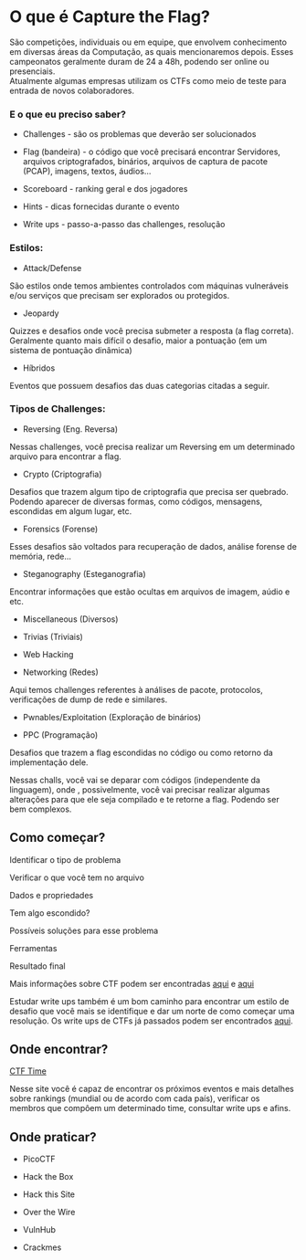 # O que é Capture the Flag? 

São competições, individuais ou em equipe, que envolvem conhecimento em diversas áreas da Computação, as quais mencionaremos depois. 
Esses campeonatos geralmente duram de 24 a 48h, podendo ser online ou presenciais.  
Atualmente algumas empresas utilizam os CTFs como meio de teste para entrada de novos colaboradores. 




### E o que eu preciso saber?

- Challenges - são os problemas que deverão ser solucionados

-  Flag (bandeira) - o código que você precisará encontrar
Servidores, arquivos criptografados, binários, arquivos de captura de pacote (PCAP), imagens, textos, áudios…  

- Scoreboard - ranking geral e dos jogadores 

- Hints - dicas fornecidas durante o evento

- Write ups - passo-a-passo das challenges, resolução 




### Estilos: 

- Attack/Defense

São estilos onde temos ambientes controlados com máquinas vulneráveis e/ou serviços que precisam ser explorados ou protegidos.

- Jeopardy 

Quizzes e desafios onde você precisa submeter a resposta (a flag correta). Geralmente quanto mais difícil o desafio, maior a pontuação (em um sistema de pontuação dinâmica) 

- Híbridos 

Eventos que possuem desafios das duas categorias citadas a seguir. 




### Tipos de Challenges:  

- Reversing (Eng. Reversa)

Nessas challenges, você precisa realizar um Reversing em um determinado arquivo para encontrar a flag. 

- Crypto (Criptografia)

Desafios que trazem algum tipo de criptografia que precisa ser quebrado. Podendo aparecer de diversas formas, como códigos, mensagens, escondidas em algum lugar, etc. 

- Forensics (Forense)

Esses desafios são voltados para recuperação de dados, análise forense de memória, rede...

- Steganography (Esteganografia) 

Encontrar informações que estão ocultas em arquivos de imagem, aúdio e etc.

- Miscellaneous (Diversos)

- Trivias (Triviais)

- Web Hacking

- Networking (Redes)

Aqui temos challenges referentes à análises de pacote, protocolos, verificações de dump de rede e similares. 

- Pwnables/Exploitation (Exploração de binários)

- PPC (Programação)

Desafios que trazem a flag escondidas no código ou como retorno da implementação dele. 

Nessas challs, você vai se deparar com códigos (independente da linguagem), onde , possivelmente, você vai precisar realizar algumas alterações para que ele seja compilado e te retorne a flag. Podendo ser bem complexos. 




## Como começar? 

Identificar o tipo de problema 

Verificar o que você tem no arquivo

Dados e propriedades 

Tem algo escondido? 

Possíveis soluções para esse problema 

Ferramentas 

Resultado final 

Mais informações sobre CTF podem ser encontradas [aqui](https://ctfs.github.io/resources/) e [aqui](https://trailofbits.github.io/ctf/forensics/) 

Estudar write ups também é um bom caminho para encontrar um estilo de desafio que você mais se identifique e dar um norte de como começar uma resolução. Os write ups de CTFs já passados podem ser encontrados [aqui](https://ctftime.org/writeups). 




## Onde encontrar? 

[CTF Time](https://ctftime.org/)

Nesse site você é capaz de encontrar os próximos eventos e mais detalhes sobre rankings (mundial ou de acordo com cada país), verificar os membros que compôem um determinado time, consultar write ups e afins. 



## Onde praticar? 

- PicoCTF

- Hack the Box 

- Hack this Site

- Over the Wire 

- VulnHub

- Crackmes
